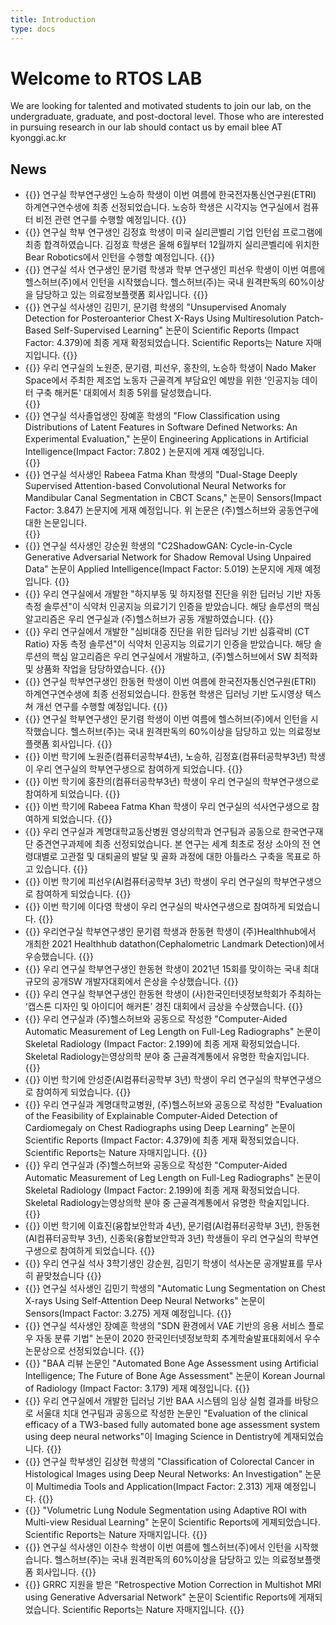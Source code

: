 ```yaml
---
title: Introduction
type: docs
---
```


# Welcome to RTOS LAB

We are looking for talented and motivated students to join our lab, on the undergraduate, graduate, and post-doctoral level. Those who are interested in pursuing research in our lab should contact us by email blee AT kyonggi.ac.kr

## News

- {{<modal-text text="2023.06.12. ETRI 하계연구연수생 최종 선정" id="35">}}
연구실 학부연구생인 노승하 학생이 이번 여름에 한국전자통신연구원(ETRI) 하계연구연수생에 최종 선정되었습니다. 노승하 학생은 시각지능 연구실에서 컴퓨터 비전 관련 연구를  수행할 예정입니다. 
{{</modal-text>}}
- {{<modal-text text="2023.05.26. 미국 실리콘벨리 기업 인턴쉽" id="34">}}
연구실 학부 연구생인 김정효 학생이 미국 실리콘벨리 기업 인턴쉽 프로그램에 최종 합격하였습니다. 김정효 학생은 올해 6월부터 12월까지 실리콘벨리에 위치한 Bear Robotics에서 인턴을 수행할 예정입니다.
{{</modal-text>}}
- {{<modal-text text="2023.05.26. 헬스허브(주) 인턴쉽" id="33">}}
연구실 석사 연구생인 문기렴 학생과 학부 연구생인 피선우 학생이 이번 여름에 헬스허브(주)에서 인턴을 시작했습니다. 헬스허브(주)는 국내 원격판독의 60%이상을 담당하고 있는 의료정보플랫폼 회사입니다.
{{</modal-text>}}
- {{<modal-text text="2023.02.27. Scientific Reports 논문 게재" id="32">}}
연구실 석사생인  김민기, 문기렴 학생의 "Unsupervised Anomaly Detection for Posteroanterior Chest X-Rays Using Multiresolution Patch-Based Self-Supervised Learning" 논문이 Scientific Reports (Impact Factor: 4.379)에 최종 게재 확정되었습니다. Scientific Reports는 Nature 자매지입니다.
{{</modal-text>}}
- {{<modal-text text="2023.01.19. 제조업 노동자 근골격계 부담요인 예방을 위한 '인공지능 데이터 구축 해커톤' 5위 " id="31">}}
우리 연구실의 노원준, 문기렴, 피선우, 홍찬의, 노승하 학생이 Nado Maker Space에서 주최한 제조업 노동자 근골격계 부담요인 예방을 위한 '인공지능 데이터 구축 해커톤' 대회에서 최종 5위를 달성했습니다.  
{{</modal-text>}}
- {{<modal-text text="2022.12.14. Engineering Applications in Artificial Intelligence 논문 게재" id="30">}}
연구실 석사졸업생인 장예훈 학생의 "Flow Classification using Distributions of Latent Features in Software Defined Networks: An Experimental Evaluation," 논문이 Engineering Applications in Artificial Intelligence(Impact Factor: 7.802 ) 논문지에 게재 예정입니다.  
{{</modal-text>}}
- {{<modal-text text="2022.11.10. Sensors 논문 게재" id="29">}}
연구실 석사생인 Rabeea Fatma Khan 학생의 "Dual-Stage Deeply Supervised Attention-based Convolutional Neural Networks for Mandibular Canal Segmentation in CBCT Scans," 논문이 Sensors(Impact Factor: 3.847) 논문지에 게재 예정입니다. 위 논문은 (주)헬스허브와 공동연구에 대한 논문입니다.  
{{</modal-text>}}
- {{<modal-text text="2022.10.27. Applied Intelligence 논문 게재" id="28">}}
연구실 석사생인 강순원 학생의 "C2ShadowGAN: Cycle-in-Cycle Generative Adversarial Network for Shadow Removal Using Unpaired Data" 논문이 Applied Intelligence(Impact Factor: 5.019) 논문지에 게재 예정입니다.
{{</modal-text>}}
- {{<modal-text text="2022.10.26. 식약처 인공지능 의료기기 인증(하지부동, 하지정렬 진단)" id="27">}}
우리 연구실에서 개발한 "하지부동 및 하지정렬 진단을 위한 딥러닝 기반 자동 측정 솔루션"이 식약처 인공지능 의료기기 인증을 받았습니다. 해당 솔루션의 핵심 알고리즘은 우리 연구실과 (주)헬스허브가 공동 개발하였습니다.
{{</modal-text>}}
- {{<modal-text text="2022.08.10. 식약처 인공지능 의료기기 인증(심비대 진단)" id="26">}}
우리 연구실에서 개발한 "심비대증 진단을 위한 딥러닝 기반 심흉곽비 (CT Ratio) 자동 측정 솔루션"이 식약처 인공지능 의료기기 인증을 받았습니다. 해당 솔루션의 핵심 알고리즘은 우리 연구실에서 개발하고, (주)헬스허브에서 SW 최적화 및 상품화 작업을 담당하였습니다.
{{</modal-text>}}
- {{<modal-text text="2022.06.23. ETRI 하계연구연수생 최종 선정" id="25">}}
연구실 학부연구생인 한동현 학생이 이번 여름에 한국전자통신연구원(ETRI) 하계연구연수생에 최종 선정되었습니다. 한동현 학생은 딥러닝 기반 도시영상 텍스쳐 개선 연구를 수행할 예정입니다. 
{{</modal-text>}}
- {{<modal-text text="2022.06.23. 헬스허브(주) 인턴쉽" id="24">}}
연구실 학부연구생인 문기렴 학생이 이번 여름에 헬스허브(주)에서 인턴을 시작했습니다. 헬스허브(주)는 국내 원격판독의 60%이상을 담당하고 있는 의료정보플랫폼 회사입니다.
{{</modal-text>}}
- {{<modal-text text="2022.06.17. 2022학년 학부연구생 연구실 참여" id="23">}}
이번 학기에 노원준(컴퓨터공학부4년), 노승하, 김정효(컴퓨터공학부3년) 학생이 우리 연구실의 학부연구생으로 참여하게 되었습니다.
{{</modal-text>}}
- {{<modal-text text="2022.05.04. 2022학년 학부연구생 연구실 참여" id="22">}}
이번 학기에 홍찬의(컴퓨터공학부3년) 학생이 우리 연구실의 학부연구생으로 참여하게 되었습니다.
{{</modal-text>}}
- {{<modal-text text="2022.03.10. 2022학년 석사연구생 연구실 참여" id="20">}}
이번 학기에 Rabeea Fatma Khan 학생이 우리 연구실의 석사연구생으로 참여하게 되었습니다.
{{</modal-text>}}
- {{<modal-text text="2022.03.01. 한국연구재단 중견연구과제 선정" id="21">}}
우리 연구실과 계명대학교동산병원 영상의학과 연구팀과 공동으로 한국연구재단 중견연구과제에 최종 선정되었습니다. 본 연구는 세계 최초로 정상 소아의 전 연령대별로 고관절 및 대퇴골의 발달 및 골화 과정에 대한 아틀라스 구축을 목표로 하고 있습니다.
{{</modal-text>}}
- {{<modal-text text="2022.01.17. 2022학년 학부연구생 연구실 참여" id="19">}}
이번 학기에 피선우(AI컴퓨터공학부 3년) 학생이 우리 연구실의 학부연구생으로 참여하게 되었습니다.
{{</modal-text>}}
- {{<modal-text text="2021.12.22. 2021학년 박사연구생 연구실 참여" id="18">}}
이번 학기에 이다영 학생이 우리 연구실의 박사연구생으로 참여하게 되었습니다.
{{</modal-text>}}
- {{<modal-text text="2021.12.21. 2021 Healthhub datathon 우승" id="17">}}
우리연구실 학부연구생인 문기렴 학생과 한동현 학생이 (주)Healthhub에서 개최한 2021 Healthhub datathon(Cephalometric Landmark Detection)에서 우승했습니다.
{{</modal-text>}}
- {{<modal-text text="2021.11.17. 2021년 공개SW 개발자대회 은상 수상" id="16">}}
우리 연구실 학부연구생인 한동현 학생이 2021년 15회를 맞이하는 국내 최대 규모의 공개SW 개발자대회에서 은상을 수상했습니다.
{{</modal-text>}}
- {{<modal-text text="2021.10.25. 캡스톤 디자인 및 아이디어 경진대회 금상 수상" id="15">}}
우리 연구실 학부연구생인 한동현 학생이 (사)한국인터넷정보학회가 주최하는 ‘캡스톤 디자인 및 아이디어 해커톤’ 경진 대회에서 금상을 수상했습니다.
{{</modal-text>}}
- {{<modal-text text="2021.09.27. Skeletal Radiology 논문 게재" id="14">}}
우리 연구실과 (주)헬스허브와 공동으로 작성한 "Computer-Aided Automatic Measurement of Leg Length on Full-Leg Radiographs" 논문이 Skeletal Radiology (Impact Factor: 2.199)에 최종 게재 확정되었습니다. Skeletal Radiology는영상의학 분야 중 근골격계통에서 유명한 학술지입니다.
{{</modal-text>}}
- {{<modal-text text="2021.09.01. 2021학년 학부연구생 연구실 참여" id="13">}}
이번 학기에 안성준(AI컴퓨터공학부 3년) 학생이 우리 연구실의 학부연구생으로 참여하게 되었습니다.
{{</modal-text>}}
- {{<modal-text text="2021.08.11. Scientific Reports 논문 게재" id="12">}}
우리 연구실과 계명대학교병원, (주)헬스허브와 공동으로 작성한 "Evaluation of the Feasibility of Explainable Computer-Aided Detection of Cardiomegaly on Chest Radiographs using Deep Learning" 논문이 Scientific Reports (Impact Factor: 4.379)에 최종 게재 확정되었습니다. Scientific Reports는 Nature 자매지입니다.
{{</modal-text>}}
- {{<modal-text text="2021.07.23. IEEE Access 논문 게재" id="11">}}
우리 연구실과 (주)헬스허브와 공동으로 작성한 "Computer-Aided Automatic Measurement of Leg Length on Full-Leg Radiographs" 논문이 Skeletal Radiology (Impact Factor: 2.199)에 최종 게재 확정되었습니다. Skeletal Radiology는영상의학 분야 중 근골격계통에서 유명한 학술지입니다.
{{</modal-text>}}
- {{<modal-text text="2021.06.21. 2021학년 학부연구생 연구실 참여" id="10">}}
이번 학기에 이효진(융합보안학과 4년), 문기렴(AI컴퓨터공학부 3년), 한동현(AI컴퓨터공학부 3년), 신종욱(융합보안학과 3년) 학생들이 우리 연구실의 학부연구생으로 참여하게 되었습니다.
{{</modal-text>}}
- {{<modal-text text="2021.06.15. 석사학생 졸업논문 공개발표" id="9">}}
우리 연구실 석사 3학기생인 강순원, 김민기 학생이 석사논문 공개발표를 무사히 끝맞쳤습니다
{{</modal-text>}}
- {{<modal-text text="2021.01.06. Sensors 논문 게재" id="8">}}
연구실 석사생인 김민기 학생의 "Automatic Lung Segmentation on Chest X-rays Using Self-Attention Deep Neural Networks" 논문이 Sensors(Impact Factor: 3.275) 게재 예정입니다.
{{</modal-text>}}
- {{<modal-text text="2020.10.21. 2020 한국인터넷정보학회 추계학술발표대회 우수 논문상 수상" id="7">}}
연구실 석사생인 장예훈 학생의 "SDN 환경에서 VAE 기반의 응용 서비스 플로우 자동 분류 기법" 논문이 2020 한국인터넷정보학회 추계학술발표대회에서 우수 논문상으로 선정되었습니다.
{{</modal-text>}}
- {{<modal-text text="2020.10.21. Korean Journal of Radiology 논문 게재" id="6">}}
"BAA 리뷰 논문인 "Automated Bone Age Assessment using Artificial Intelligence; The Future of Bone Age Assessment" 논문이 Korean Journal of Radiology (Impact Factor: 3.179) 게재 예정입니다.
{{</modal-text>}}
- {{<modal-text text="2020.09.01. Imaging Science in Dentistry 논문 게재" id="5">}}
우리 연구실에서 개발한 딥러닝 기반 BAA 시스템의 임상 실험 결과를 바탕으로 서울대 치대 연구팀과 공동으로 작성한 논문인 "Evaluation of the clinical efficacy of a TW3-based fully automated bone age assessment system using deep neural networks"이 Imaging Science in Dentistry에 계재되었습니다.
{{</modal-text>}}
- {{<modal-text text="2020.09.01. Multimedia Tools and Applications 논문 게재" id="4">}}
연구실 학부생인 김상현 학생의 "Classification of Colorectal Cancer in Histological Images using Deep Neural Networks: An Investigation" 논문이 Multimedia Tools and Application(Impact Factor: 2.313) 게재 예정입니다.
{{</modal-text>}}
- {{<modal-text text="2020.07.14. Scientific Reports 논문 게재" id="3">}}
"Volumetric Lung Nodule Segmentation using Adaptive ROI with Multi-view Residual Learning" 논문이 Scientific Reports에 게졔되었습니다. Scientific Reports는 Nature 자매지입니다.
{{</modal-text>}}
- {{<modal-text text="2020.07.01. 헬스허브(주) 인턴쉽" id="2">}}
연구실 석사생인 이찬수 학생이 이번 여름에 헬스허브(주)에서 인턴을 시작했습니다. 헬스허브(주)는 국내 원격판독의 60%이상을 담당하고 있는 의료정보플랫폼 회사입니다.
{{</modal-text>}}
- {{<modal-text text="2020.03.05. Scientific Reports 논문 게재" id="1">}}
GRRC 지원을 받은 "Retrospective Motion Correction in Multishot MRI using Generative Adversarial Network" 논문이 Scientific Reports에 게재되었습니다. Scientific Reports는 Nature 자매지입니다.
{{</modal-text>}}
